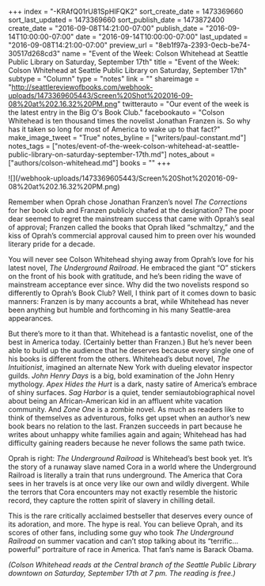 +++
index = "-KRAfQ01rU81SpHIFQK2"
sort_create_date = 1473369660
sort_last_updated = 1473369660
sort_publish_date = 1473872400
create_date = "2016-09-08T14:21:00-07:00"
publish_date = "2016-09-14T10:00:00-07:00"
date = "2016-09-14T10:00:00-07:00"
last_updated = "2016-09-08T14:21:00-07:00"
preview_url = "8eb1f97a-2393-0ecb-be74-30517d268cd3"
name = "Event of the Week: Colson Whitehead at Seattle Public Library on Saturday, September 17th"
title = "Event of the Week: Colson Whitehead at Seattle Public Library on Saturday, September 17th"
subtype = "Column"
type = "notes"
link = ""
shareimage = "http://seattlereviewofbooks.com/webhook-uploads/1473369605443/Screen%20Shot%202016-09-08%20at%202.16.32%20PM.png"
twitterauto = "Our event of the week is the latest entry in the Big O's Book Club."
facebookauto = "Colson Whitehead is ten thousand times the novelist Jonathan Franzen is. So why has it taken so long for most of America to wake up to that fact?"
make_image_tweet = "True"
notes_byline = ["writers/paul-constant.md"]
notes_tags = ["notes/event-of-the-week-colson-whitehead-at-seattle-public-library-on-saturday-september-17th.md"]
notes_about = ["authors/colson-whitehead.md"]
books = ""
+++
<p class="image">![](/webhook-uploads/1473369605443/Screen%20Shot%202016-09-08%20at%202.16.32%20PM.png)</p>

Remember when Oprah chose Jonathan Franzen’s novel *The Corrections* for her book club and Franzen publicly chafed at the designation? The poor dear seemed to regret the mainstream success that came with Oprah’s seal of approval; Franzen called the books that Oprah liked “schmaltzy,” and the kiss of Oprah’s commercial approval caused him to preen over his wounded literary pride for a decade. 

You will never see Colson Whitehead shying away from Oprah’s love for his latest novel, *The Underground Railroad*. He embraced the giant “O” stickers on the front of his book with gratitude, and he’s been riding the wave of mainstream acceptance ever since. Why did the two novelists respond so differently to Oprah’s Book Club? Well, I think part of it comes down to basic manners: Franzen is by many accounts a brat, while Whitehead has never been anything but humble and forthcoming in his many Seattle-area appearances.

But there’s more to it than that. Whitehead is a fantastic novelist, one of the best in America today. (Certainly better than Franzen.) But he’s never been able to build up the audience that he deserves because every single one of his books is different from the others. Whitehead’s debut novel, *The Intuitionist*, imagined an alternate New York with dueling elevator inspector guilds. *John Henry Days* is a big, bold examination of the John Henry mythology. *Apex Hides the Hurt* is a dark, nasty satire of America’s embrace of shiny surfaces. *Sag Harbor* is a quiet, tender semiautobiographical novel about being an African-American kid in an affluent white vacation community. And *Zone One* is a zombie novel. As much as readers like to think of themselves as adventurous, folks get upset when an author’s new book bears no relation to the last. Franzen succeeds in part because he writes about unhappy white families again and again; Whitehead has had difficulty gaining readers because he never follows the same path twice.

Oprah is right: *The Underground Railroad* is Whitehead’s best book yet. It’s the story of a runaway slave named Cora in a world where the Underground Railroad is literally a train that runs underground. The America that Cora sees in her travels is at once very like our own and wildly divergent. While the terrors that Cora encounters may not exactly resemble the historic record, they capture the rotten spirit of slavery in chilling detail. 

This is the rare critically acclaimed bestseller that deserves every ounce of its adoration, and more. The hype is real. You can believe Oprah, and its scores of other fans, including some guy who took *The Underground Railroad* on summer vacation and can’t stop talking about its “terrific…powerful” portraiture of race in America. That fan’s name is Barack Obama.

*(Colson Whitehead reads at the Central branch of the Seattle Public Library downtown on Saturday, September 17th at 7 pm. The reading is free.)*


